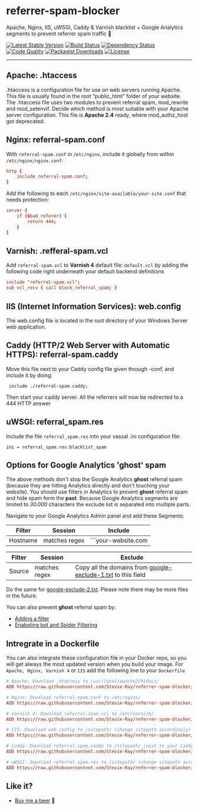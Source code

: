 referrer-spam-blocker
====================================

Apache, Nginx, IIS, uWSGI, Caddy & Varnish blacklist + Google Analytics segments to prevent referrer spam traffic 👾

[![Latest Stable Version](https://img.shields.io/packagist/v/Stevie-Ray/referrer-spam-blocker.svg?style=square)](https://packagist.org/packages/Stevie-Ray/referrer-spam-blocker)
[![Build Status](https://travis-ci.org/Stevie-Ray/referrer-spam-blocker.svg)](https://travis-ci.org/Stevie-Ray/referrer-spam-blocker)
[![Dependency Status](https://www.versioneye.com/php/Stevie-Ray:referrer-spam-blocker/badge.svg?style=flat)](https://www.versioneye.com/php/Stevie-Ray:referrer-spam-blocker)
[![Code Quality](https://img.shields.io/scrutinizer/g/Stevie-Ray/referrer-spam-blocker.svg?style=flat)](https://scrutinizer-ci.com/g/Stevie-Ray/referrer-spam-blocker/?branch=master)
[![Packagist Downloads](https://img.shields.io/packagist/dt/Stevie-Ray/referrer-spam-blocker.svg?style=flat)](https://packagist.org/packages/Stevie-Ray/referrer-spam-blocker)
[![License](https://img.shields.io/packagist/l/Stevie-Ray/referrer-spam-blocker.svg?style=flat)](https://packagist.org/packages/Stevie-Ray/referrer-spam-blocker)

- - - -

## Apache: .htaccess

.htaccess is a configuration file for use on web servers running Apache. This file is usually found in the root “public_html” folder of your website. The .htaccess file uses two modules to prevent referral spam, mod_rewrite and mod_setenvif. Decide which method is most suitable with your Apache server configuration. This file is **Apache 2.4** ready, where mod_authz_host got deprecated.


## Nginx: referral-spam.conf

With `referral-spam.conf` in `/etc/nginx`, include it globally from within `/etc/nginx/nginx.conf`:

```conf
http {
	include referral-spam.conf;
}
```

Add the following to each `/etc/nginx/site-available/your-site.conf` that needs protection:

```conf
server {
	if ($bad_referer) {
		return 444;
	}
}
```


## Varnish: .refferal-spam.vcl

Add `referral-spam.vcl` to **Varnish 4** default file: `default.vcl` by adding the following code right underneath your default backend definitions

```conf
include "referral-spam.vcl";
sub vcl_recv { call block_referral_spam; }
```


## IIS (Internet Information Services): web.config

The web.config file is located in the root directory of your Windows Server web application.


## Caddy (HTTP/2 Web Server with Automatic HTTPS): referral-spam.caddy

Move this file next to your Caddy config file given through -conf, and include it by doing:

     include ./referral-spam.caddy;

 Then start your caddy server. All the referrers will now be redirected to a 444 HTTP answer


## uWSGI: referral_spam.res

Include the file `referral_spam.res` into your vassal .ini configuration file:

```
ini = referral_spam.res:blacklist_spam
```

## Options for Google Analytics 'ghost' spam

The above methods don't stop the Google Analytics **ghost** referral spam (because they are hitting Analytics directly and don't touching your website). You should use filters in Analytics to prevent **ghost** referral spam and hide spam form the **past**. 
Because Google Analytics segments are limited to *30.000* characters the exclude list is separated into multiple parts. 

Navigate to your Google Analytics Admin panel and add these Segments:

Filter | Session | **Include**
------------ | ------------- | -------------
Hostname | matches regex | ```your-website\.com|www\.your-website\.com```

Filter | Session | **Exclude**
------------ | ------------- | -------------
Source | matches regex |Copy all the domains from [google-exclude-1.txt](https://raw.githubusercontent.com/Stevie-Ray/referrer-spam-blocker/master/google-exclude-1.txt) to this field

Do the same for [google-exclude-2.txt](https://raw.githubusercontent.com/Stevie-Ray/referrer-spam-blocker/master/google-exclude-2.txt). Please note there may be more files in the future. 

You can also prevent **ghost** referral spam by:

  * [Adding a filter](https://support.google.com/analytics/answer/1033162)
  * [Enabeling bot and Spider Filtering](https://plus.google.com/+GoogleAnalytics/posts/2tJ79CkfnZk)

## Intregrate in a Dockerfile

You can also integrate these configuration file in your Docker repo, so you will get always the most updated version when you build your image.
For `Apache, Nginx, Varnish 4` or `IIS` add the following line to your `Dockerfile`

```conf
# Apache: Download .htaccess to /usr/local/apache2/htdocs/
ADD https://raw.githubusercontent.com/Stevie-Ray/referrer-spam-blocker/master/.htaccess /usr/local/apache2/htdocs/

# Nginx: Download referral-spam.conf to /etc/nginx/
ADD https://raw.githubusercontent.com/Stevie-Ray/referrer-spam-blocker/master/referral-spam.conf /etc/nginx/

# Varnish 4: Download referral-spam.vcl to /etc/varnish/
ADD https://raw.githubusercontent.com/Stevie-Ray/referrer-spam-blocker/master/referral-spam.vcl /etc/varnish/

# IIS: Download web.config to /sitepath/ (change sitepath accordingly)
ADD https://raw.githubusercontent.com/Stevie-Ray/referrer-spam-blocker/master/web.config /sitepath/

# Caddy: Download referral-spam.caddy to /sitepath/ (next to your Caddy config file given through -conf)
ADD https://raw.githubusercontent.com/Stevie-Ray/referrer-spam-blocker/master/referral-spam.caddy /sitepath/

# uWSGI: Download referral_spam.res to /sitepath/ (change sitepath accordingly)
ADD https://raw.githubusercontent.com/Stevie-Ray/referrer-spam-blocker/master/referral_spam.res /sitepath/
```

## Like it?

- [Buy me a beer](https://www.paypal.com/cgi-bin/webscr?cmd=_s-xclick&hosted_button_id=4XC7KX75K6636) 🍺
